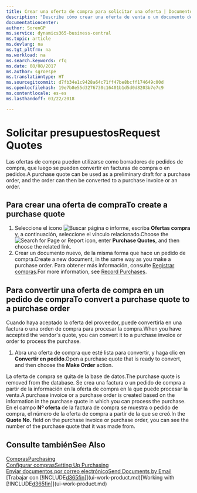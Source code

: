 ```yaml
---
title: Crear una oferta de compra para solicitar una oferta | Documentos de Microsoft
description: "Describe cómo crear una oferta de venta o un documento de solicitud de propuesta (RFQ) para registrar la oferta a un cliente para vender productos con determinadas condiciones."
documentationcenter: 
author: SorenGP
ms.service: dynamics365-business-central
ms.topic: article
ms.devlang: na
ms.tgt_pltfrm: na
ms.workload: na
ms.search.keywords: rfq
ms.date: 08/08/2017
ms.author: sgroespe
ms.translationtype: HT
ms.sourcegitcommit: d7fb34e1c9428a64c71ff47be8bcff174649c00d
ms.openlocfilehash: 19e7b8e55d3276730c16401b1d5d0d8203b7e7c9
ms.contentlocale: es-es
ms.lasthandoff: 03/22/2018

---
```

# <a name="request-quotes"></a><span data-ttu-id="5b7fb-103">Solicitar presupuestos</span><span class="sxs-lookup"><span data-stu-id="5b7fb-103">Request Quotes</span></span>
<span data-ttu-id="5b7fb-104">Las ofertas de compra pueden utilizarse como borradores de pedidos de compra, que luego se pueden convertir en facturas de compra o en pedidos.</span><span class="sxs-lookup"><span data-stu-id="5b7fb-104">A purchase quote can be used as a preliminary draft for a purchase order, and the order can then be converted to a purchase invoice or an order.</span></span>


## <a name="to-create-a-purchase-quote"></a><span data-ttu-id="5b7fb-105">Para crear una oferta de compra</span><span class="sxs-lookup"><span data-stu-id="5b7fb-105">To create a purchase quote</span></span>
1. <span data-ttu-id="5b7fb-106">Seleccione el icono ![Buscar página o informe](media/ui-search/search_small.png "icono Buscar página o informe"), escriba **Ofertas compra** y, a continuación, seleccione el vínculo relacionado.</span><span class="sxs-lookup"><span data-stu-id="5b7fb-106">Choose the ![Search for Page or Report](media/ui-search/search_small.png "Search for Page or Report icon") icon, enter **Purchase Quotes**, and then choose the related link.</span></span>
2. <span data-ttu-id="5b7fb-107">Crear un documento nuevo, de la misma forma que hace un pedido de compra.</span><span class="sxs-lookup"><span data-stu-id="5b7fb-107">Create a new document, in the same way as you make a purchase order.</span></span> <span data-ttu-id="5b7fb-108">Para obtener más información, consulte [Registrar compras](purchasing-how-record-purchases.md).</span><span class="sxs-lookup"><span data-stu-id="5b7fb-108">For more information, see [Record Purchases](purchasing-how-record-purchases.md).</span></span>

## <a name="to-convert-a-purchase-quote-to-a-purchase-order"></a><span data-ttu-id="5b7fb-109">Para convertir una oferta de compra en un pedido de compra</span><span class="sxs-lookup"><span data-stu-id="5b7fb-109">To convert a purchase quote to a purchase order</span></span>
<span data-ttu-id="5b7fb-110">Cuando haya aceptado la oferta del proveedor, puede convertirla en una factura o una orden de compra para procesar la compra.</span><span class="sxs-lookup"><span data-stu-id="5b7fb-110">When you have accepted the vendor's quote, you can convert it to a purchase invoice or order to process the purchase.</span></span>

1. <span data-ttu-id="5b7fb-111">Abra una oferta de compra que esté lista para convertir, y haga clic en **Convertir en pedido**.</span><span class="sxs-lookup"><span data-stu-id="5b7fb-111">Open a purchase quote that is ready to convert, and then choose the **Make Order** action.</span></span>

<span data-ttu-id="5b7fb-112">La oferta de compra se quita de la base de datos.</span><span class="sxs-lookup"><span data-stu-id="5b7fb-112">The purchase quote is removed from the database.</span></span> <span data-ttu-id="5b7fb-113">Se crea una factura o un pedido de compra a partir de la información en la oferta de compra en la que puede procesar la venta.</span><span class="sxs-lookup"><span data-stu-id="5b7fb-113">A purchase invoice or a purchase order is created based on the information in the purchase quote in which you can process the purchase.</span></span> <span data-ttu-id="5b7fb-114">En el campo **Nº oferta** de la factura de compra se muestra o pedido de compra, el número de la oferta de compra a partir de la que se creó.</span><span class="sxs-lookup"><span data-stu-id="5b7fb-114">In the **Quote No.** field on the purchase invoice or purchase order, you can see the number of the purchase quote that it was made from.</span></span>

## <a name="see-also"></a><span data-ttu-id="5b7fb-115">Consulte también</span><span class="sxs-lookup"><span data-stu-id="5b7fb-115">See Also</span></span>
[<span data-ttu-id="5b7fb-116">Compras</span><span class="sxs-lookup"><span data-stu-id="5b7fb-116">Purchasing</span></span>](purchasing-manage-purchasing.md)  
[<span data-ttu-id="5b7fb-117">Configurar compras</span><span class="sxs-lookup"><span data-stu-id="5b7fb-117">Setting Up Purchasing</span></span>](purchasing-setup-purchasing.md)  
[<span data-ttu-id="5b7fb-118">Enviar documentos por correo electrónico</span><span class="sxs-lookup"><span data-stu-id="5b7fb-118">Send Documents by Email</span></span>](ui-how-send-documents-email.md)  
<span data-ttu-id="5b7fb-119">[Trabajar con [!INCLUDE[d365fin](includes/d365fin_md.md)]](ui-work-product.md)</span><span class="sxs-lookup"><span data-stu-id="5b7fb-119">[Working with [!INCLUDE[d365fin](includes/d365fin_md.md)]](ui-work-product.md)</span></span>

